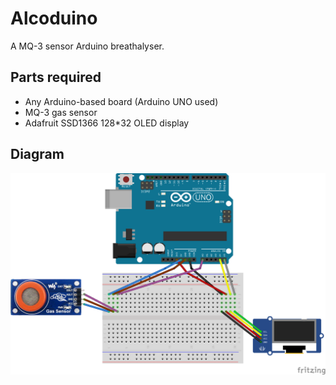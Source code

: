 # Alcoduino
A MQ-3 sensor Arduino breathalyser.

## Parts required

* Any Arduino-based board (Arduino UNO used)
* MQ-3 gas sensor
* Adafruit SSD1366 128*32 OLED display


## Diagram
![Arduino diagram](/diagram.png)